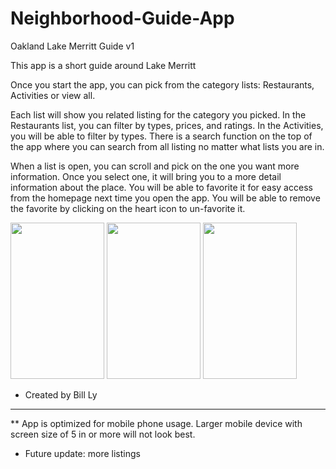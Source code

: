 # Neighborhood-Guide-App

Oakland Lake Merritt Guide v1

This app is a short guide around Lake Merritt

Once you start the app, you can pick from the category lists: Restaurants, Activities or view all.

Each list will show you related listing for the category you picked. In the Restaurants list, you can filter by types, prices, and ratings. In the Activities, you will be able to filter by types. There is a search function on the top of the app where you can search from all listing no matter what lists you are in. 

When a list is open, you can scroll and pick on the one you want more information. Once you select one, it will bring you to a more detail information about the place. You will be able to favorite it for easy access from the homepage next time you open the app. You will be able to remove the favorite by clicking on the heart icon to un-favorite it.


<html>
<body>
<img src="http://i.imgur.com/c3ISfQ9.png?1" width = "150" height = "250">
<img src="http://i.imgur.com/HE9euZt.png?1" width = "150" height = "250">
<img src="http://i.imgur.com/hHwdVhD.png?1" width = "150" height = "250">
</body>
</html>




- Created by Bill Ly



------------

** App is optimized for mobile phone usage. Larger mobile device with screen size of 5 in or more will not look best.

* Future update: more listings

